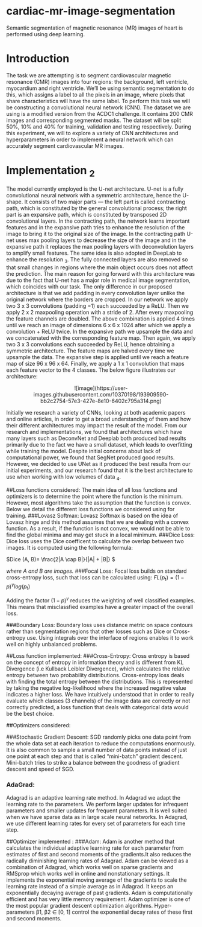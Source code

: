 # cardiac-mr-image-segmentation
Semantic segmentation of magnetic resonance (MR) images of heart is performed using deep learning.


# Introduction
The task we are attempting is to segment cardiovascular magnetic resonance (CMR) images into four regions: the background, left ventricle, myocardium and right ventricle. We’ll be using semantic segmentation to do this, which assigns a label to all the pixels in an image, where pixels that share characteristics will have the same label. To perform this task we will be constructing a convolutional neural network (CNN). The dataset we are using is a modified version from the ACDC1 challenge. It contains 200 CMR images and corresponding segmented masks. The dataset will be split 50%, 10% and 40% for training, validation and testing respectively. During this experiment, we will to explore a variety of CNN architectures and hyperparameters in order to implement a neural network which can accurately segment cardiovascular MR images.

# Implementation  <sub>2</sub>

The model currently employed is the U-net architecture. U-net is a fully convolutional neural network with a symmetric architecture, hence the U-shape. It consists of two major parts — the left part is called contracting path, which is constituted by the general convolutional process; the right part is an expansive path, which is constituted by transposed 2D convolutional layers. In the contracting path, the network learns important features and in the expansive path tries to enhance the resolution of the image to bring it to the original size of the image. In the contracting path U-net uses max pooling layers to decrease the size of the image and in the expansive path it replaces the max pooling layers with deconvolution layers to amplify small features. The same idea is also adopted in DeepLab to enhance the resolution <sub>3</sub>. The fully connected layers are also removed so that small changes in regions where the main object occurs does not affect the prediction.
The main reason for going forward with this architecture was due to the fact that U-net has a major role in medical image segmentation, which coincides with our task. The only difference in our proposed architecture is that we add padding in every convolution layer unlike the original network where the borders are cropped.
In our network we apply two 3 x 3 convolutions (padding =1) each succeeded by a ReLU. Then we apply 2 x 2 maxpooling operation with a stride of 2. After every maxpooling the feature channels are doubled. The above combination is applied 4 times until we reach an image of dimensions 6 x 6 x 1024 after which we apply a convolution + ReLU twice. In the expansive path we upsample the data and we concatenated with the corresponding feature map. Then again, we apply two 3 x 3 convolutions each succeeded by ReLU, hence obtaining a symmetric architecture. The feature maps are halved every time we upsample the data. The expansive step is applied until we reach a feature map of size 96 x 96 x 64. Finally, we apply a 1 x 1 convolution that maps each feature vector to the 4 classes. The below figure illustrates our architecture:





<figure>
<center>
![image](https://user-images.githubusercontent.com/10370198/193909590-bb2c2754-57e3-427e-8e10-6402c795a314.png)
</figure>

Initially we research a variety of CNNs, looking at both academic papers and online articles, in order to get a broad understanding of them and how their different architectures may impact the result of the model. From our research and implementations, we found that architectures which have many layers such as DeconvNet and Deeplab both produced bad results primarily due to the fact we have a small dataset, which leads to overfitting while training the model. Despite initial concerns about lack of computational power, we found that SegNet produced good results. However, we decided to use UNet as it produced the best results from our initial experiments, and our research found that it is the best architecture to use when working with low volumes of data <sub>4</sub>.

##Loss functions considered:
The main idea of all loss functions and optimizers is to determine the point where the function is the minimum. However, most algorithms take the assumption that the function is convex. Below we detail the different loss functions we considered using for training. 
###Lovasz Softmax:
Lovasz Softmax is based on the idea of Lovasz hinge and this method assumes that we are dealing with a convex function. As a result, if the function is not convex, we would not be able to find the global minima and may get stuck in a local minimum.
###Dice Loss:
Dice loss uses the Dice coefficent to calculate the overlap between two images. It is computed using the following formula:

$Dice (A, B)= \frac{2|A \cap B|}{|A| + |B|} $

*where A and B are images.*
###Focal Loss:
Focal loss builds on standard cross-entropy loss, such that loss can be calculated using:
$FL(p$<sub>t</sub>$)=(1-p)$<sup>$γ$</sup>$log(p$<sub>t</sub>$)$

Adding the factor $(1-p)$<sup>$γ$</sup> reduces the weighting of well classified examples. This means that misclassfied examples have a greater impact of the overall loss.

###Boundary Loss:
Boundary loss uses distance metric on space contours rather than segmentation regions that other losses such as Dice or Cross-entropy use. Using integrals over the interface of regions enables it to work well on highly unbalanced problems.

##Loss function implemented:
###Cross-Entropy:
Cross entropy is based on the concept of entropy in information theory and is different from KL Divergence (i.e Kullback Leibler Divergence), which calculates the relative entropy between two probability distributions. Cross-entropy loss deals with finding the total entropy between the distributions. This is represented by taking the negative log-likelihood where the increased negative value indicates a higher loss. We have intuitively understood that in order to really evaluate which classes (3 channels) of the image data are correctly or not correctly predicted, a loss function that deals with categorical data would be the best choice. 

##Optimizers considered: 

###Stochastic Gradient Descent:
SGD randomly picks one data point from the whole data set at each iteration to reduce the computations enormously.
It is also common to sample a small number of data points instead of just one point at each step and that is called “mini-batch” gradient descent. Mini-batch tries to strike a balance between the goodness of gradient descent and speed of SGD.

### AdaGrad:
Adagrad is an adaptive learning rate method. In Adagrad we adapt the learning rate to the parameters. We perform larger updates for infrequent parameters and smaller updates for frequent parameters. It is well suited when we have sparse data as in large scale neural networks. In Adagrad, we use different learning rates for every set of parameters for each time step.

##Optimizer implemented : 
###Adam:
Adam is another method that calculates the individual adaptive learning rate for each parameter from estimates of first and second moments of the gradients.It also reduces the radically diminishing learning rates of Adagrad. Adam can be viewed as a combination of Adagrad, which works well on sparse gradients and RMSprop which works well in online and nonstationary settings. It implements the exponential moving average of the gradients to scale the learning rate instead of a simple average as in Adagrad. It keeps an exponentially decaying average of past gradients. Adam is computationally efficient and has very little memory requirement. Adam optimizer is one of the most popular gradient descent optimization algorithms.
Hyper-parameters β1, β2 ∈ [0, 1] control the exponential decay rates of these first and second moments.




